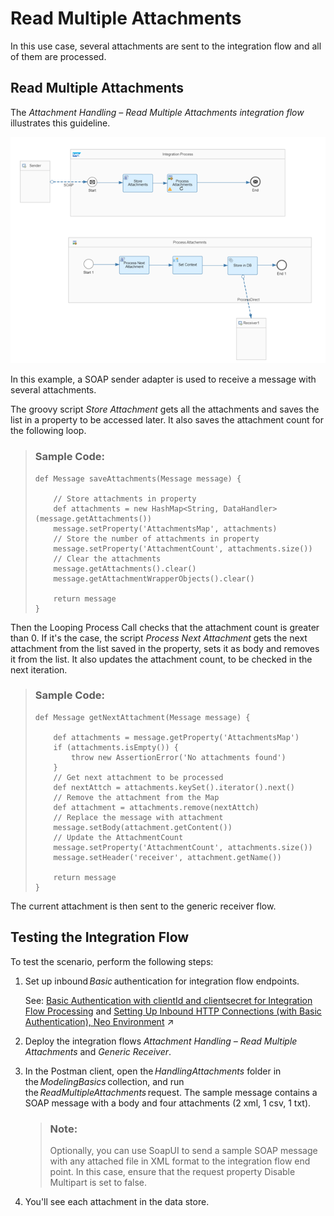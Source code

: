 <!-- loio4b2f07f59590414eb597f29959c06248 -->

# Read Multiple Attachments

In this use case, several attachments are sent to the integration flow and all of them are processed.



<a name="loio4b2f07f59590414eb597f29959c06248__section_lr4_hbv_t5b"/>

## Read Multiple Attachments

The *Attachment Handling – Read Multiple Attachments integration flow* illustrates this guideline.

![](images/2209_Design-Guidelines-read-multiple-attachments_png_b5a8359.png)

In this example, a SOAP sender adapter is used to receive a message with several attachments.

The groovy script *Store Attachment* gets all the attachments and saves the list in a property to be accessed later. It also saves the attachment count for the following loop.

> ### Sample Code:  
> ```
> def Message saveAttachments(Message message) {
> 
>     // Store attachments in property
>     def attachments = new HashMap<String, DataHandler>(message.getAttachments())
>     message.setProperty('AttachmentsMap', attachments)
>     // Store the number of attachments in property
>     message.setProperty('AttachmentCount', attachments.size())
>     // Clear the attachments
>     message.getAttachments().clear()
>     message.getAttachmentWrapperObjects().clear()
> 
>     return message
> }
> 
> ```

Then the Looping Process Call checks that the attachment count is greater than 0. If it's the case, the script *Process Next Attachment* gets the next attachment from the list saved in the property, sets it as body and removes it from the list. It also updates the attachment count, to be checked in the next iteration.

> ### Sample Code:  
> ```
> def Message getNextAttachment(Message message) {
> 
>     def attachments = message.getProperty('AttachmentsMap')
>     if (attachments.isEmpty()) {
>         throw new AssertionError('No attachments found')
>     }
>     // Get next attachment to be processed
>     def nextAttch = attachments.keySet().iterator().next()
>     // Remove the attachment from the Map
>     def attachment = attachments.remove(nextAttch)
>     // Replace the message with attachment
>     message.setBody(attachment.getContent())
>     // Update the AttachmentCount
>     message.setProperty('AttachmentCount', attachments.size())
>     message.setHeader('receiver', attachment.getName())
> 
>     return message
> }
> 
> ```

The current attachment is then sent to the generic receiver flow.



<a name="loio4b2f07f59590414eb597f29959c06248__section_wbj_gbv_t5b"/>

## Testing the Integration Flow

To test the scenario, perform the following steps:

1.  Set up inbound *Basic* authentication for integration flow endpoints.

    See: [Basic Authentication with clientId and clientsecret for Integration Flow Processing](../40-RemoteSystems/basic-authentication-with-clientid-and-clientsecret-for-integration-flow-processing-647eeb3.md) and [Setting Up Inbound HTTP Connections (with Basic Authentication), Neo Environment](https://help.sap.com/viewer/368c481cd6954bdfa5d0435479fd4eaf/IAT/en-US/391c45cfcd0f4435952ab085283b7f7d.html "") :arrow_upper_right:

2.  Deploy the integration flows *Attachment Handling – Read Multiple Attachments* and *Generic Receiver*.

3.  In the Postman client, open the *HandlingAttachments* folder in the *ModelingBasics* collection, and run the *ReadMultipleAttachments* request. The sample message contains a SOAP message with a body and four attachments \(2 xml, 1 csv, 1 txt\).

    > ### Note:  
    > Optionally, you can use SoapUI to send a sample SOAP message with any attached file in XML format to the integration flow end point. In this case, ensure that the request property Disable Multipart is set to false.

4.  You'll see each attachment in the data store.


